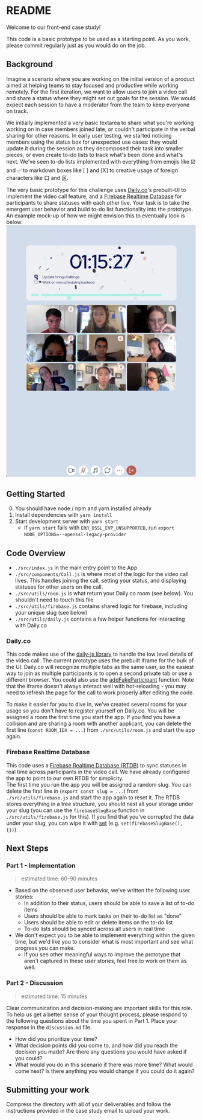 # README

Welcome to our front-end case study!

This code is a basic prototype to be used as a starting point. As you work, please commit regularly just as you would do on the job.

## Background

Imagine a scenario where you are working on the initial version of a product aimed at helping teams to stay focused and productive while working remotely. For the first iteration, we want to allow users to join a video call and share a status where they might set out goals for the session. We would expect each session to have a moderator from the team to keep everyone on track.

We initially implemented a very basic textarea to share what you're working working on in case members joined late, or couldn't participate in the verbal sharing for other reasons. In early user testing, we started noticing members using the status box for unexpected use cases: they would update it during the session as they decomposed their task into smaller pieces, or even create to-do lists to track what's been done and what's next. We've seen to-do lists implemented with everything from emojis like ☑️ and ✅ to markdown boxes like [ ] and [X] to creative usage of foreign characters like 口 and 区.

The very basic prototype for this challenge uses [Daily.co](https://www.daily.co/)'s prebuilt-UI to implement the video call feature, and a [Firebase Realtime Database](https://firebase.google.com/docs/database) for participants to share statuses with each other live. Your task is to take the emergent user behavior and build to-do list functionality into the prototype. An example mock-up of how we might envision this to eventually look is below:
![Mockup](mockup.png)

## Getting Started

0. You should have node / npm and yarn installed already
1. Install dependencies with `yarn install`
2. Start development server with `yarn start`
    - If `yarn start` fails with `ERR_OSSL_EVP_UNSUPPORTED`, run ```export NODE_OPTIONS=--openssl-legacy-provider```

## Code Overview

- `./src/index.js` in the main entry point to the App
- `./src/components/Call.js` is where most of the logic for the video call lives. This handles joining the call, setting your status, and displaying statuses for other users on the call.
- `./src/utils/room.js` is what return your Daily.co room (see below). You shouldn't need to touch this file
- `./src/utils/firebase.js` contains shared logic for firebase, including your unique slug (see below)
- `./src/utils/daily.js` contains a few helper functions for interacting with Daily.co

### Daily.co

This code makes use of the [daily-js library](https://docs.daily.co/reference/daily-js) to handle the low level details of the video call. The current prototype uses the prebuilt iframe for the bulk of the UI. Daily.co will recognize multiple tabs as the same user, so the easiest way to join as multiple participants is to open a second private tab or use a different browser. You could also use the [addFakeParticipant](https://docs.daily.co/reference/daily-js/instance-methods/add-fake-participant) function. Note that the iframe doesn't always interact well with hot-reloading - you may need to refresh the page for the call to work properly after editing the code.

To make it easier for you to dive in, we've created several rooms for your usage so you don't have to register yourself on Daily.co. You will be assigned a room the first time you start the app. If you find you have a collision and are sharing a room with another applicant, you can delete the first line (`const ROOM_IDX = ...`) from `./src/utils/room.js` and start the app again.

### Firebase Realtime Database

This code uses a [Firebase Realtime Database (RTDB)](https://firebase.google.com/docs/database/web/start) to sync statuses in real time across participants in the video call. We have already configured the app to point to our own RTDB for simplicity.  
The first time you run the app you will be assigned a random slug. You can delete the first line in (`export const slug = ...`) from `./src/utils/firebase.js` and start the app again to reset it. The RTDB stores everything in a tree structure, you should nest all your storage under your slug (you can use the `firebaseSlugBase` function in `./src/utils/firebase.js` for this). If you find that you've corrupted the data under your slug, you can wipe it with [set](https://firebase.google.com/docs/database/web/read-and-write#write_data) (e.g. `set(firebaseSlugBase(), {})`).

## Next Steps

### Part 1 - Implementation

> estimated time: 60-90 minutes

- Based on the observed user behavior, we've written the following user stories:
  - In addition to their status, users should be able to save a list of to-do items
  - Users should be able to mark tasks on their to-do list as "done"
  - Users should be able to edit or delete items on the to-do list
  - To-do lists should be synced across all users in real time
- We don't expect you to be able to implement everything within the given time, but we'd like you to consider what is most important and see what progress you can make.
  - If you see other meaningful ways to improve the prototype that aren't captured in these user stories, feel free to work on them as well.

### Part 2 - Discussion

> estimated time: 15 minutes

Clear communication and decision-making are important skills for this role. To help us get a better sense of your thought process, please respond to the following questions about the time you spent in Part 1. Place your response in the `discussion.md` file.

- How did you prioritize your time?
- What decision points did you come to, and how did you reach the decision you made? Are there any questions you would have asked if you could?
- What would you do in this scenario if there was more time? What would come next? Is there anything you would change if you could do it again?

## Submitting your work

Compress the directory with all of your deliverables and follow the instructions provided in the case study email to upload your work.
